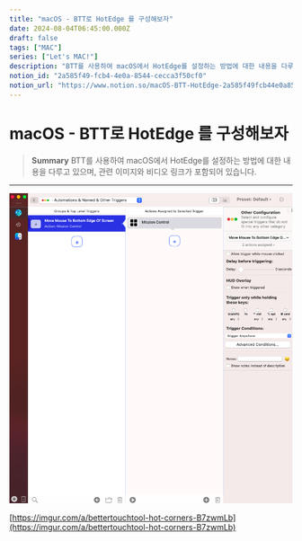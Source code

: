 ```yaml
---
title: "macOS - BTT로 HotEdge 를 구성해보자"
date: 2024-08-04T06:45:00.000Z
draft: false
tags: ["MAC"]
series: ["Let's MAC!"]
description: "BTT를 사용하여 macOS에서 HotEdge를 설정하는 방법에 대한 내용을 다루고 있으며, 관련 이미지와 비디오 링크가 포함되어 있습니다."
notion_id: "2a585f49-fcb4-4e0a-8544-cecca3f50cf0"
notion_url: "https://www.notion.so/macOS-BTT-HotEdge-2a585f49fcb44e0a8544cecca3f50cf0"
---
```


# macOS - BTT로 HotEdge 를 구성해보자

> **Summary**
> BTT를 사용하여 macOS에서 HotEdge를 설정하는 방법에 대한 내용을 다루고 있으며, 관련 이미지와 비디오 링크가 포함되어 있습니다.

---

![Image](image_87636398f3df.png)

[https://imgur.com/a/bettertouchtool-hot-corners-B7zwmLb](https://imgur.com/a/bettertouchtool-hot-corners-B7zwmLb)


